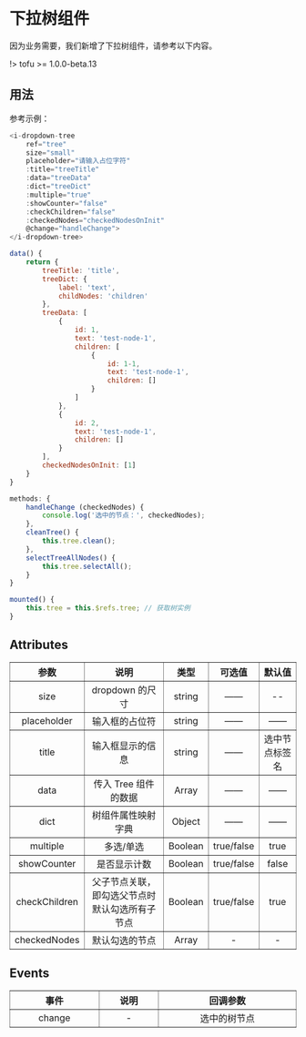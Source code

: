 # 下拉树组件

因为业务需要，我们新增了下拉树组件，请参考以下内容。

!> tofu >= 1.0.0-beta.13

## 用法

参考示例：

~~~javascript
<i-dropdown-tree
    ref="tree"
    size="small"
    placeholder="请输入占位字符"
    :title="treeTitle"
    :data="treeData"
	:dict="treeDict"
	:multiple="true"
    :showCounter="false"
    :checkChildren="false"
    :checkedNodes="checkedNodesOnInit"
    @change="handleChange">
</i-dropdown-tree>

data() {
    return {
        treeTitle: 'title',
        treeDict: {
            label: 'text',
            childNodes: 'children'
        },
        treeData: [
            {
                id: 1,
                text: 'test-node-1',
                children: [
                    {
                        id: 1-1,
                        text: 'test-node-1',
                        children: []
                    }
                ]
            },
            {
                id: 2,
                text: 'test-node-1',
                children: []
            }
        ],
        checkedNodesOnInit: [1]
    }
}

methods: {
    handleChange (checkedNodes) {
        console.log('选中的节点：', checkedNodes);
    },
    cleanTree() {
        this.tree.clean();
    },
    selectTreeAllNodes() {
        this.tree.selectAll();
    }
}

mounted() {
    this.tree = this.$refs.tree; // 获取树实例
}
~~~

## Attributes

<table width="100%" cellspacing="0" cellpadding="0" border="1" style="border-collapse: collapse;display: table;text-align: center;">
	<thead>
		<tr>
			<th>参数</th>
			<th>说明</th>
			<th>类型</th>
			<th>可选值</th>
			<th>默认值</th>
		</tr>
	</thead>
	<tbody>
		<tr>
			<td>size</td>
			<td>dropdown 的尺寸</td>
			<td>string</td>
			<td>——</td>
			<td>--</td>
		</tr>
        <tr>
			<td>placeholder</td>
			<td>输入框的占位符</td>
			<td>string</td>
			<td>——</td>
			<td>——</td>
		</tr>
        <tr>
			<td>title</td>
			<td>输入框显示的信息</td>
			<td>string</td>
			<td>——</td>
			<td>选中节点标签名</td>
		</tr>
        <tr>
			<td>data</td>
			<td>传入 Tree 组件的数据</td>
			<td>Array</td>
			<td>——</td>
			<td>——</td>
		</tr>
        <tr>
			<td>dict</td>
			<td>树组件属性映射字典</td>
			<td>Object</td>
			<td>——</td>
			<td>——</td>
		</tr>
		<tr>
			<td>multiple</td>
			<td>多选/单选</td>
			<td>Boolean</td>
			<td>true/false</td>
			<td>true</td>
		</tr>
        <tr>
			<td>showCounter</td>
			<td>是否显示计数</td>
			<td>Boolean</td>
			<td>true/false</td>
			<td>false</td>
		</tr>
        <tr>
			<td>checkChildren</td>
			<td>父子节点关联，即勾选父节点时默认勾选所有子节点</td>
			<td>Boolean</td>
			<td>true/false</td>
			<td>true</td>
		</tr>
        <tr>
			<td>checkedNodes</td>
			<td>默认勾选的节点</td>
			<td>Array</td>
			<td>-</td>
			<td>-</td>
		</tr>
	</tbody>
</table>

## Events

<table width="100%" cellspacing="0" cellpadding="0" border="1" style="border-collapse: collapse;display: table;text-align: center;">
	<thead>
		<tr>
			<th>事件</th>
			<th>说明</th>
			<th>回调参数</th>
		</tr>
	</thead>
	<tbody>
		<tr>
			<td>change</td>
			<td>-</td>
			<td>选中的树节点</td>
		</tr>
	</tbody>
</table>

